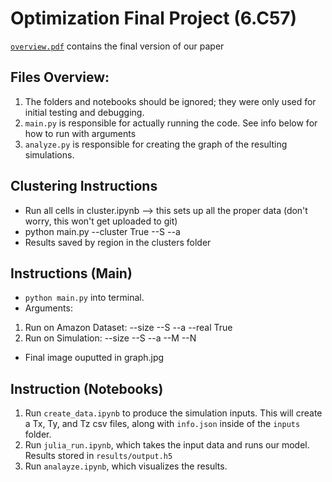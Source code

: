 # Optimization Final Project (6.C57)
[`overview.pdf`](overview.pdf) contains the final version of our paper

## Files Overview:
1. The folders and notebooks should be ignored; they were only used for initial testing and debugging.
2. `main.py` is responsible for actually running the code. See info below for how to run with arguments
3. `analyze.py` is responsible for creating the graph of the resulting simulations.
   
## Clustering Instructions
- Run all cells in cluster.ipynb --> this sets up all the proper data (don't worry, this won't get uploaded to git)
- python main.py --cluster True --S --a 
- Results saved by region in the clusters folder

## Instructions (Main)
- `python main.py` into terminal.
- Arguments:
1. Run on Amazon Dataset: --size --S --a --real True
2. Run on Simulation: --size --S --a --M --N
- Final image ouputted in graph.jpg

## Instruction (Notebooks)
1. Run `create_data.ipynb` to produce the simulation inputs. This will create a Tx, Ty, and Tz csv files, along with `info.json` inside of the `inputs` folder. 
2. Run `julia_run.ipynb`, which takes the input data and runs our model. Results stored in `results/output.h5`
3. Run `analayze.ipynb`, which visualizes the results. 

